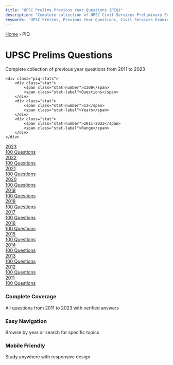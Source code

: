 ```yaml
---
title: "UPSC Prelims Previous Year Questions (PIQ)"
description: "Complete collection of UPSC Civil Services Preliminary Examination questions from 2011 to 2023"
keywords: "UPSC Prelims, Previous Year Questions, Civil Services Examination, IAS, Question Bank, PIQ"
---
```


<nav class="breadcrumb">
    <a href="../">Home</a>
    <span>›</span>
    <span>PIQ</span>
</nav>

<div class="piq-header">
    <h1>UPSC Prelims Questions</h1>
    <p>Complete collection of previous year questions from 2011 to 2023</p>
    
    <div class="piq-stats">
        <div class="stat">
            <span class="stat-number">1300</span>
            <span class="stat-label">Questions</span>
        </div>
        <div class="stat">
            <span class="stat-number">13</span>
            <span class="stat-label">Years</span>
        </div>
        <div class="stat">
            <span class="stat-number">2011-2023</span>
            <span class="stat-label">Range</span>
        </div>
    </div>
</div>

<div class="years-grid">
    <a href="2023/" class="year-card">
        <div class="year-title">2023</div>
        <div class="year-count">100 Questions</div>
    </a>
    <a href="2022/" class="year-card">
        <div class="year-title">2022</div>
        <div class="year-count">100 Questions</div>
    </a>
    <a href="2021/" class="year-card">
        <div class="year-title">2021</div>
        <div class="year-count">100 Questions</div>
    </a>
    <a href="2020/" class="year-card">
        <div class="year-title">2020</div>
        <div class="year-count">100 Questions</div>
    </a>
    <a href="2019/" class="year-card">
        <div class="year-title">2019</div>
        <div class="year-count">100 Questions</div>
    </a>
    <a href="2018/" class="year-card">
        <div class="year-title">2018</div>
        <div class="year-count">100 Questions</div>
    </a>
    <a href="2017/" class="year-card">
        <div class="year-title">2017</div>
        <div class="year-count">100 Questions</div>
    </a>
    <a href="2016/" class="year-card">
        <div class="year-title">2016</div>
        <div class="year-count">100 Questions</div>
    </a>
    <a href="2015/" class="year-card">
        <div class="year-title">2015</div>
        <div class="year-count">100 Questions</div>
    </a>
    <a href="2014/" class="year-card">
        <div class="year-title">2014</div>
        <div class="year-count">100 Questions</div>
    </a>
    <a href="2013/" class="year-card">
        <div class="year-title">2013</div>
        <div class="year-count">100 Questions</div>
    </a>
    <a href="2012/" class="year-card">
        <div class="year-title">2012</div>
        <div class="year-count">100 Questions</div>
    </a>
    <a href="2011/" class="year-card">
        <div class="year-title">2011</div>
        <div class="year-count">100 Questions</div>
    </a>
</div>

<div class="features">
    <div class="feature">
        <h3>Complete Coverage</h3>
        <p>All questions from 2011 to 2023 with verified answers</p>
    </div>
    <div class="feature">
        <h3>Easy Navigation</h3>
        <p>Browse by year or search for specific topics</p>
    </div>
    <div class="feature">
        <h3>Mobile Friendly</h3>
        <p>Study anywhere with responsive design</p>
    </div>
</div>
